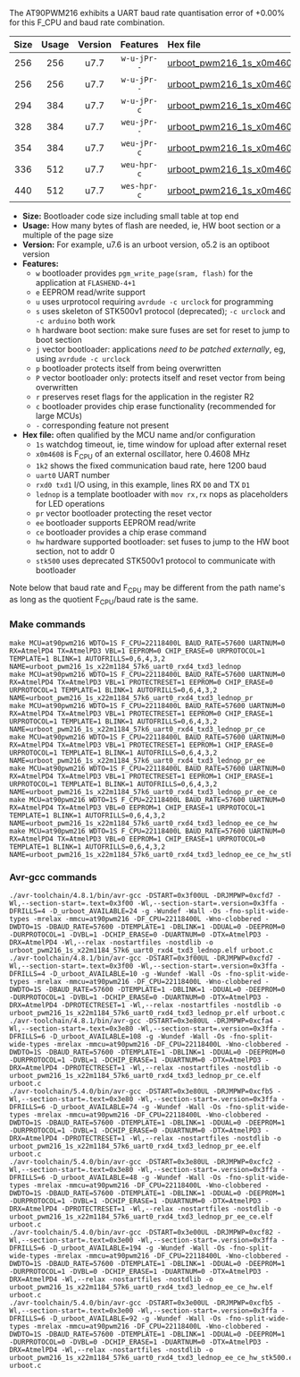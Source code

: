 The AT90PWM216 exhibits a UART baud rate quantisation error of +0.00% for this F_CPU and baud rate combination.

|Size|Usage|Version|Features|Hex file|
|:-:|:-:|:-:|:-:|:--|
|256|256|u7.7|`w-u-jPr--`|[urboot_pwm216_1s_x0m4608_1k2_uart0_rxd4_txd3_lednop.hex](https://raw.githubusercontent.com/stefanrueger/urboot.hex/main/mcus/at90pwm216/watchdog_1_s/external_oscillator/%2B0m460800_hz/%2B%2B%2B1k2_baud/uart0_rxd4_txd3/lednop/urboot_pwm216_1s_x0m4608_1k2_uart0_rxd4_txd3_lednop.hex)|
|256|256|u7.7|`w-u-jPr--`|[urboot_pwm216_1s_x0m4608_1k2_uart0_rxd4_txd3_lednop_pr.hex](https://raw.githubusercontent.com/stefanrueger/urboot.hex/main/mcus/at90pwm216/watchdog_1_s/external_oscillator/%2B0m460800_hz/%2B%2B%2B1k2_baud/uart0_rxd4_txd3/lednop/urboot_pwm216_1s_x0m4608_1k2_uart0_rxd4_txd3_lednop_pr.hex)|
|294|384|u7.7|`w-u-jPr-c`|[urboot_pwm216_1s_x0m4608_1k2_uart0_rxd4_txd3_lednop_pr_ce.hex](https://raw.githubusercontent.com/stefanrueger/urboot.hex/main/mcus/at90pwm216/watchdog_1_s/external_oscillator/%2B0m460800_hz/%2B%2B%2B1k2_baud/uart0_rxd4_txd3/lednop/urboot_pwm216_1s_x0m4608_1k2_uart0_rxd4_txd3_lednop_pr_ce.hex)|
|328|384|u7.7|`weu-jPr--`|[urboot_pwm216_1s_x0m4608_1k2_uart0_rxd4_txd3_lednop_pr_ee.hex](https://raw.githubusercontent.com/stefanrueger/urboot.hex/main/mcus/at90pwm216/watchdog_1_s/external_oscillator/%2B0m460800_hz/%2B%2B%2B1k2_baud/uart0_rxd4_txd3/lednop/urboot_pwm216_1s_x0m4608_1k2_uart0_rxd4_txd3_lednop_pr_ee.hex)|
|354|384|u7.7|`weu-jPr-c`|[urboot_pwm216_1s_x0m4608_1k2_uart0_rxd4_txd3_lednop_pr_ee_ce.hex](https://raw.githubusercontent.com/stefanrueger/urboot.hex/main/mcus/at90pwm216/watchdog_1_s/external_oscillator/%2B0m460800_hz/%2B%2B%2B1k2_baud/uart0_rxd4_txd3/lednop/urboot_pwm216_1s_x0m4608_1k2_uart0_rxd4_txd3_lednop_pr_ee_ce.hex)|
|336|512|u7.7|`weu-hpr-c`|[urboot_pwm216_1s_x0m4608_1k2_uart0_rxd4_txd3_lednop_ee_ce_hw.hex](https://raw.githubusercontent.com/stefanrueger/urboot.hex/main/mcus/at90pwm216/watchdog_1_s/external_oscillator/%2B0m460800_hz/%2B%2B%2B1k2_baud/uart0_rxd4_txd3/lednop/urboot_pwm216_1s_x0m4608_1k2_uart0_rxd4_txd3_lednop_ee_ce_hw.hex)|
|440|512|u7.7|`wes-hpr-c`|[urboot_pwm216_1s_x0m4608_1k2_uart0_rxd4_txd3_lednop_ee_ce_hw_stk500.hex](https://raw.githubusercontent.com/stefanrueger/urboot.hex/main/mcus/at90pwm216/watchdog_1_s/external_oscillator/%2B0m460800_hz/%2B%2B%2B1k2_baud/uart0_rxd4_txd3/lednop/urboot_pwm216_1s_x0m4608_1k2_uart0_rxd4_txd3_lednop_ee_ce_hw_stk500.hex)|

- **Size:** Bootloader code size including small table at top end
- **Usage:** How many bytes of flash are needed, ie, HW boot section or a multiple of the page size
- **Version:** For example, u7.6 is an urboot version, o5.2 is an optiboot version
- **Features:**
  + `w` bootloader provides `pgm_write_page(sram, flash)` for the application at `FLASHEND-4+1`
  + `e` EEPROM read/write support
  + `u` uses urprotocol requiring `avrdude -c urclock` for programming
  + `s` uses skeleton of STK500v1 protocol (deprecated); `-c urclock` and `-c arduino` both work
  + `h` hardware boot section: make sure fuses are set for reset to jump to boot section
  + `j` vector bootloader: applications *need to be patched externally*, eg, using `avrdude -c urclock`
  + `p` bootloader protects itself from being overwritten
  + `P` vector bootloader only: protects itself and reset vector from being overwritten
  + `r` preserves reset flags for the application in the register R2
  + `c` bootloader provides chip erase functionality (recommended for large MCUs)
  + `-` corresponding feature not present
- **Hex file:** often qualified by the MCU name and/or configuration
  + `1s` watchdog timeout, ie, time window for upload after external reset
  + `x0m4608` is F<sub>CPU</sub> of an external oscillator, here 0.4608 MHz
  + `1k2` shows the fixed communication baud rate, here 1200 baud
  + `uart0` UART number
  + `rxd0 txd1` I/O using, in this example, lines RX `D0` and TX `D1`
  + `lednop` is a template bootloader with `mov rx,rx` nops as placeholders for LED operations
  + `pr` vector bootloader protecting the reset vector
  + `ee` bootloader supports EEPROM read/write
  + `ce` bootloader provides a chip erase command
  + `hw` hardware supported bootloader: set fuses to jump to the HW boot section, not to addr 0
  + `stk500` uses deprecated STK500v1 protocol to communicate with bootloader


Note below that baud rate and F<sub>CPU</sub> may be different from the path name's as long as the quotient F<sub>CPU</sub>/baud rate is the same.

### Make commands
```
make MCU=at90pwm216 WDTO=1S F_CPU=22118400L BAUD_RATE=57600 UARTNUM=0 RX=AtmelPD4 TX=AtmelPD3 VBL=1 EEPROM=0 CHIP_ERASE=0 URPROTOCOL=1 TEMPLATE=1 BLINK=1 AUTOFRILLS=0,6,4,3,2 NAME=urboot_pwm216_1s_x22m1184_57k6_uart0_rxd4_txd3_lednop
make MCU=at90pwm216 WDTO=1S F_CPU=22118400L BAUD_RATE=57600 UARTNUM=0 RX=AtmelPD4 TX=AtmelPD3 VBL=1 PROTECTRESET=1 EEPROM=0 CHIP_ERASE=0 URPROTOCOL=1 TEMPLATE=1 BLINK=1 AUTOFRILLS=0,6,4,3,2 NAME=urboot_pwm216_1s_x22m1184_57k6_uart0_rxd4_txd3_lednop_pr
make MCU=at90pwm216 WDTO=1S F_CPU=22118400L BAUD_RATE=57600 UARTNUM=0 RX=AtmelPD4 TX=AtmelPD3 VBL=1 PROTECTRESET=1 EEPROM=0 CHIP_ERASE=1 URPROTOCOL=1 TEMPLATE=1 BLINK=1 AUTOFRILLS=0,6,4,3,2 NAME=urboot_pwm216_1s_x22m1184_57k6_uart0_rxd4_txd3_lednop_pr_ce
make MCU=at90pwm216 WDTO=1S F_CPU=22118400L BAUD_RATE=57600 UARTNUM=0 RX=AtmelPD4 TX=AtmelPD3 VBL=1 PROTECTRESET=1 EEPROM=1 CHIP_ERASE=0 URPROTOCOL=1 TEMPLATE=1 BLINK=1 AUTOFRILLS=0,6,4,3,2 NAME=urboot_pwm216_1s_x22m1184_57k6_uart0_rxd4_txd3_lednop_pr_ee
make MCU=at90pwm216 WDTO=1S F_CPU=22118400L BAUD_RATE=57600 UARTNUM=0 RX=AtmelPD4 TX=AtmelPD3 VBL=1 PROTECTRESET=1 EEPROM=1 CHIP_ERASE=1 URPROTOCOL=1 TEMPLATE=1 BLINK=1 AUTOFRILLS=0,6,4,3,2 NAME=urboot_pwm216_1s_x22m1184_57k6_uart0_rxd4_txd3_lednop_pr_ee_ce
make MCU=at90pwm216 WDTO=1S F_CPU=22118400L BAUD_RATE=57600 UARTNUM=0 RX=AtmelPD4 TX=AtmelPD3 VBL=0 EEPROM=1 CHIP_ERASE=1 URPROTOCOL=1 TEMPLATE=1 BLINK=1 AUTOFRILLS=0,6,4,3,2 NAME=urboot_pwm216_1s_x22m1184_57k6_uart0_rxd4_txd3_lednop_ee_ce_hw
make MCU=at90pwm216 WDTO=1S F_CPU=22118400L BAUD_RATE=57600 UARTNUM=0 RX=AtmelPD4 TX=AtmelPD3 VBL=0 EEPROM=1 CHIP_ERASE=1 URPROTOCOL=0 TEMPLATE=1 BLINK=1 AUTOFRILLS=0,6,4,3,2 NAME=urboot_pwm216_1s_x22m1184_57k6_uart0_rxd4_txd3_lednop_ee_ce_hw_stk500
```

### Avr-gcc commands
```
./avr-toolchain/4.8.1/bin/avr-gcc -DSTART=0x3f00UL -DRJMPWP=0xcfd7 -Wl,--section-start=.text=0x3f00 -Wl,--section-start=.version=0x3ffa -DFRILLS=4 -D_urboot_AVAILABLE=24 -g -Wundef -Wall -Os -fno-split-wide-types -mrelax -mmcu=at90pwm216 -DF_CPU=22118400L -Wno-clobbered -DWDTO=1S -DBAUD_RATE=57600 -DTEMPLATE=1 -DBLINK=1 -DDUAL=0 -DEEPROM=0 -DURPROTOCOL=1 -DVBL=1 -DCHIP_ERASE=0 -DUARTNUM=0 -DTX=AtmelPD3 -DRX=AtmelPD4 -Wl,--relax -nostartfiles -nostdlib -o urboot_pwm216_1s_x22m1184_57k6_uart0_rxd4_txd3_lednop.elf urboot.c
./avr-toolchain/4.8.1/bin/avr-gcc -DSTART=0x3f00UL -DRJMPWP=0xcfd7 -Wl,--section-start=.text=0x3f00 -Wl,--section-start=.version=0x3ffa -DFRILLS=4 -D_urboot_AVAILABLE=10 -g -Wundef -Wall -Os -fno-split-wide-types -mrelax -mmcu=at90pwm216 -DF_CPU=22118400L -Wno-clobbered -DWDTO=1S -DBAUD_RATE=57600 -DTEMPLATE=1 -DBLINK=1 -DDUAL=0 -DEEPROM=0 -DURPROTOCOL=1 -DVBL=1 -DCHIP_ERASE=0 -DUARTNUM=0 -DTX=AtmelPD3 -DRX=AtmelPD4 -DPROTECTRESET=1 -Wl,--relax -nostartfiles -nostdlib -o urboot_pwm216_1s_x22m1184_57k6_uart0_rxd4_txd3_lednop_pr.elf urboot.c
./avr-toolchain/4.8.1/bin/avr-gcc -DSTART=0x3e80UL -DRJMPWP=0xcfa4 -Wl,--section-start=.text=0x3e80 -Wl,--section-start=.version=0x3ffa -DFRILLS=6 -D_urboot_AVAILABLE=108 -g -Wundef -Wall -Os -fno-split-wide-types -mrelax -mmcu=at90pwm216 -DF_CPU=22118400L -Wno-clobbered -DWDTO=1S -DBAUD_RATE=57600 -DTEMPLATE=1 -DBLINK=1 -DDUAL=0 -DEEPROM=0 -DURPROTOCOL=1 -DVBL=1 -DCHIP_ERASE=1 -DUARTNUM=0 -DTX=AtmelPD3 -DRX=AtmelPD4 -DPROTECTRESET=1 -Wl,--relax -nostartfiles -nostdlib -o urboot_pwm216_1s_x22m1184_57k6_uart0_rxd4_txd3_lednop_pr_ce.elf urboot.c
./avr-toolchain/5.4.0/bin/avr-gcc -DSTART=0x3e80UL -DRJMPWP=0xcfb5 -Wl,--section-start=.text=0x3e80 -Wl,--section-start=.version=0x3ffa -DFRILLS=6 -D_urboot_AVAILABLE=74 -g -Wundef -Wall -Os -fno-split-wide-types -mrelax -mmcu=at90pwm216 -DF_CPU=22118400L -Wno-clobbered -DWDTO=1S -DBAUD_RATE=57600 -DTEMPLATE=1 -DBLINK=1 -DDUAL=0 -DEEPROM=1 -DURPROTOCOL=1 -DVBL=1 -DCHIP_ERASE=0 -DUARTNUM=0 -DTX=AtmelPD3 -DRX=AtmelPD4 -DPROTECTRESET=1 -Wl,--relax -nostartfiles -nostdlib -o urboot_pwm216_1s_x22m1184_57k6_uart0_rxd4_txd3_lednop_pr_ee.elf urboot.c
./avr-toolchain/5.4.0/bin/avr-gcc -DSTART=0x3e80UL -DRJMPWP=0xcfc2 -Wl,--section-start=.text=0x3e80 -Wl,--section-start=.version=0x3ffa -DFRILLS=6 -D_urboot_AVAILABLE=48 -g -Wundef -Wall -Os -fno-split-wide-types -mrelax -mmcu=at90pwm216 -DF_CPU=22118400L -Wno-clobbered -DWDTO=1S -DBAUD_RATE=57600 -DTEMPLATE=1 -DBLINK=1 -DDUAL=0 -DEEPROM=1 -DURPROTOCOL=1 -DVBL=1 -DCHIP_ERASE=1 -DUARTNUM=0 -DTX=AtmelPD3 -DRX=AtmelPD4 -DPROTECTRESET=1 -Wl,--relax -nostartfiles -nostdlib -o urboot_pwm216_1s_x22m1184_57k6_uart0_rxd4_txd3_lednop_pr_ee_ce.elf urboot.c
./avr-toolchain/5.4.0/bin/avr-gcc -DSTART=0x3e00UL -DRJMPWP=0xcf82 -Wl,--section-start=.text=0x3e00 -Wl,--section-start=.version=0x3ffa -DFRILLS=6 -D_urboot_AVAILABLE=194 -g -Wundef -Wall -Os -fno-split-wide-types -mrelax -mmcu=at90pwm216 -DF_CPU=22118400L -Wno-clobbered -DWDTO=1S -DBAUD_RATE=57600 -DTEMPLATE=1 -DBLINK=1 -DDUAL=0 -DEEPROM=1 -DURPROTOCOL=1 -DVBL=0 -DCHIP_ERASE=1 -DUARTNUM=0 -DTX=AtmelPD3 -DRX=AtmelPD4 -Wl,--relax -nostartfiles -nostdlib -o urboot_pwm216_1s_x22m1184_57k6_uart0_rxd4_txd3_lednop_ee_ce_hw.elf urboot.c
./avr-toolchain/5.4.0/bin/avr-gcc -DSTART=0x3e00UL -DRJMPWP=0xcfb5 -Wl,--section-start=.text=0x3e00 -Wl,--section-start=.version=0x3ffa -DFRILLS=6 -D_urboot_AVAILABLE=92 -g -Wundef -Wall -Os -fno-split-wide-types -mrelax -mmcu=at90pwm216 -DF_CPU=22118400L -Wno-clobbered -DWDTO=1S -DBAUD_RATE=57600 -DTEMPLATE=1 -DBLINK=1 -DDUAL=0 -DEEPROM=1 -DURPROTOCOL=0 -DVBL=0 -DCHIP_ERASE=1 -DUARTNUM=0 -DTX=AtmelPD3 -DRX=AtmelPD4 -Wl,--relax -nostartfiles -nostdlib -o urboot_pwm216_1s_x22m1184_57k6_uart0_rxd4_txd3_lednop_ee_ce_hw_stk500.elf urboot.c
```

